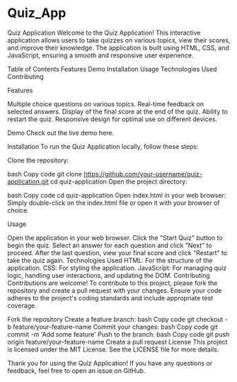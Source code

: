 # Quiz_App

Quiz Application
Welcome to the Quiz Application! This interactive application allows users to take quizzes on various topics, view their scores, and improve their knowledge. The application is built using HTML, CSS, and JavaScript, ensuring a smooth and responsive user experience.

Table of Contents
Features
Demo
Installation
Usage
Technologies Used
Contributing

Features

Multiple choice questions on various topics.
Real-time feedback on selected answers.
Display of the final score at the end of the quiz.
Ability to restart the quiz.
Responsive design for optimal use on different devices.

Demo
Check out the live demo here.

Installation
To run the Quiz Application locally, follow these steps:

Clone the repository:

bash
Copy code
git clone https://github.com/your-username/quiz-application.git
cd quiz-application
Open the project directory:

bash
Copy code
cd quiz-application
Open index.html in your web browser:
Simply double-click on the index.html file or open it with your browser of choice.

Usage

Open the application in your web browser.
Click the "Start Quiz" button to begin the quiz.
Select an answer for each question and click "Next" to proceed.
After the last question, view your final score and click "Restart" to take the quiz again.
Technologies Used
HTML: For the structure of the application.
CSS: For styling the application.
JavaScript: For managing quiz logic, handling user interactions, and updating the DOM.
Contributing
Contributions are welcome! To contribute to this project, please fork the repository and create a pull request with your changes. Ensure your code adheres to the project's coding standards and include appropriate test coverage.

Fork the repository
Create a feature branch:
bash
Copy code
git checkout -b feature/your-feature-name
Commit your changes:
bash
Copy code
git commit -m 'Add some feature'
Push to the branch:
bash
Copy code
git push origin feature/your-feature-name
Create a pull request
License
This project is licensed under the MIT License. See the LICENSE file for more details.

Thank you for using the Quiz Application! If you have any questions or feedback, feel free to open an issue on GitHub.


